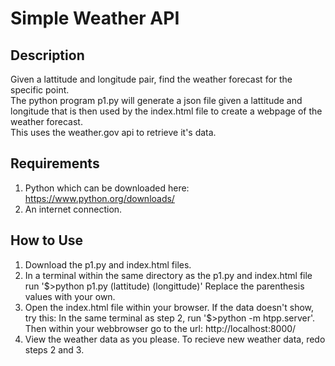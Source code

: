 # Simple Weather API
## Description
Given a lattitude and longitude pair, find the weather forecast for the specific point.\
The python program p1.py will generate a json file given a lattitude and longitude that is then used by the index.html file to create a webpage of the weather forecast. \
This uses the weather.gov api to retrieve it's data.
## Requirements
1. Python which can be downloaded here: https://www.python.org/downloads/
2. An internet connection.
## How to Use
1. Download the p1.py and index.html files.
2. In a terminal within the same directory as the p1.py and index.html file run '$>python p1.py (lattitude) (longittude)' Replace the parenthesis values with your own.
3. Open the index.html file within your browser. If the data doesn't show, try this: In the same terminal as step 2, run '$>python -m htpp.server'. Then within your webbrowser go to the url: http://localhost:8000/
4. View the weather data as you please. To recieve new weather data, redo steps 2 and 3.
